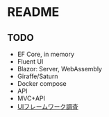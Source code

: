 # README
## TODO

- EF Core, in memory
- Fluent UI
- Blazor: Server, WebAssembly
- Giraffe/Saturn
- Docker compose
- API
- MVC+API
- [UIフレームワーク調査](https://blazor-master.com/blazor-ui-framework/)
